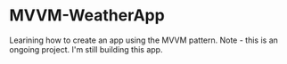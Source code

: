 # MVVM-WeatherApp
Learining how to create an app using the MVVM pattern.
Note - this is an ongoing project. I'm still building this app.
